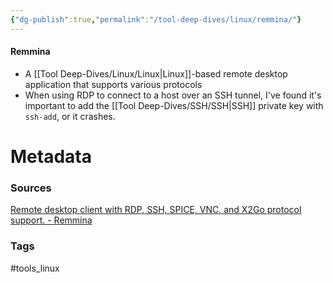 ```yaml
---
{"dg-publish":true,"permalink":"/tool-deep-dives/linux/remmina/"}
---
```



#### Remmina
- A [[Tool Deep-Dives/Linux/Linux\|Linux]]-based remote desktop application that supports various protocols
- When using RDP to connect to a host over an SSH tunnel, I've found it's important to add the [[Tool Deep-Dives/SSH/SSH\|SSH]] private key with `ssh-add`, or it crashes.






# Metadata

### Sources
[Remote desktop client with RDP, SSH, SPICE, VNC, and X2Go protocol support. - Remmina](https://remmina.org/)
### Tags
#tools_linux 